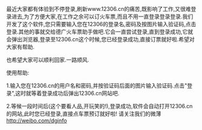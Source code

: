 最近大家都有体验到不停登录,刷新www.12306.cn的痛苦,既影响了工作,又很难登录进去,为了方便大家,在工作之余可以订火车票,而且不用一直登录登录登录.我们开发了这个软件,您只需要输入您在12306的登录名,密码及按图片输入验证码,点击登录.其他的事就交给德广火车票助手做吧.它会一直尝试登录,直到登录成功,它就会弹出浏览器,登录至12306.cn这个时候,您已经登录成功,直接订票就好啦.希望对大家有帮助.

也希望大家可以顺利回家.一路顺风.


使用帮助:

1.输入您在12306.cn的用户名和密码,并按验证码后面的图片输入验证码.点击"登录",这时就等着登录成功后弹出12306.cn网站吧.

2.等候一段时间后(这个要看人品,开玩笑的!),登录成功,软件会自动打开12306.cn的网站,此时您已经登录,直接点车票预订就好啦!
请关注我们的微薄 http://weibo.com/dginfo